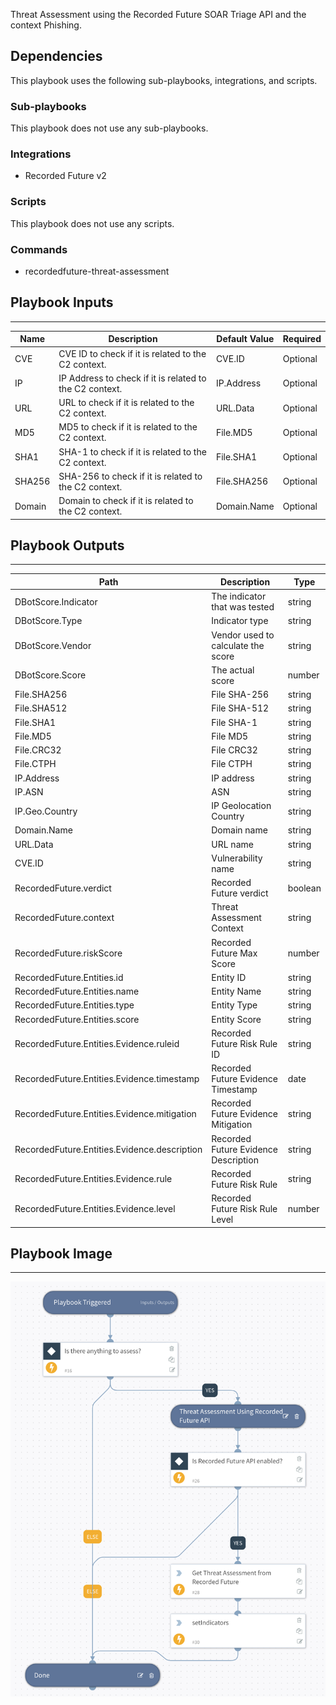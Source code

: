 Threat Assessment using the Recorded Future SOAR Triage API and the context Phishing.

## Dependencies
This playbook uses the following sub-playbooks, integrations, and scripts.

### Sub-playbooks
This playbook does not use any sub-playbooks.

### Integrations
* Recorded Future v2

### Scripts
This playbook does not use any scripts.

### Commands
* recordedfuture-threat-assessment

## Playbook Inputs
---

| **Name** | **Description** | **Default Value** | **Required** |
| --- | --- | --- | --- |
| CVE | CVE ID to check if it is related to the C2 context. | CVE.ID | Optional |
| IP | IP Address to check if it is related to the C2 context. | IP.Address | Optional |
| URL | URL to check if it is related to the C2 context. | URL.Data | Optional |
| MD5 | MD5 to check if it is related to the C2 context. | File.MD5 | Optional |
| SHA1 | SHA\-1 to check if it is related to the C2 context. | File.SHA1 | Optional |
| SHA256 | SHA\-256 to check if it is related to the C2 context. | File.SHA256 | Optional |
| Domain | Domain to check if it is related to the C2 context. | Domain.Name | Optional |

## Playbook Outputs
---

| **Path** | **Description** | **Type** |
| --- | --- | --- |
| DBotScore.Indicator | The indicator that was tested | string |
| DBotScore.Type | Indicator type | string |
| DBotScore.Vendor | Vendor used to calculate the score | string |
| DBotScore.Score | The actual score | number |
| File.SHA256 | File SHA\-256 | string |
| File.SHA512 | File SHA\-512 | string |
| File.SHA1 | File SHA\-1 | string |
| File.MD5 | File MD5 | string |
| File.CRC32 | File CRC32 | string |
| File.CTPH | File CTPH | string |
| IP.Address | IP address | string |
| IP.ASN | ASN | string |
| IP.Geo.Country | IP Geolocation Country | string |
| Domain.Name | Domain name | string |
| URL.Data | URL name | string |
| CVE.ID | Vulnerability name | string |
| RecordedFuture.verdict | Recorded Future verdict | boolean |
| RecordedFuture.context | Threat Assessment Context | string |
| RecordedFuture.riskScore | Recorded Future Max Score | number |
| RecordedFuture.Entities.id | Entity ID | string |
| RecordedFuture.Entities.name | Entity Name | string |
| RecordedFuture.Entities.type | Entity Type | string |
| RecordedFuture.Entities.score | Entity Score | string |
| RecordedFuture.Entities.Evidence.ruleid | Recorded Future Risk Rule ID | string |
| RecordedFuture.Entities.Evidence.timestamp | Recorded Future Evidence Timestamp | date |
| RecordedFuture.Entities.Evidence.mitigation | Recorded Future Evidence Mitigation | string |
| RecordedFuture.Entities.Evidence.description | Recorded Future Evidence Description | string |
| RecordedFuture.Entities.Evidence.rule | Recorded Future Risk Rule | string |
| RecordedFuture.Entities.Evidence.level | Recorded Future Risk Rule Level | number |

## Playbook Image
---
![Recorded Future C2 Threat Assessment](https://github.com/demisto/content/raw/master/Packs/RecordedFuture/doc_files/triage_playbook.png)